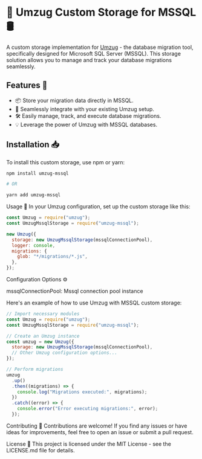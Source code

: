 # 🚚 Umzug Custom Storage for MSSQL 🛢️

A custom storage implementation for [Umzug](https://github.com/sequelize/umzug) - the database migration tool, specifically designed for Microsoft SQL Server (MSSQL). This storage solution allows you to manage and track your database migrations seamlessly.

## Features 🌟

- 📦 Store your migration data directly in MSSQL.
- 🔄 Seamlessly integrate with your existing Umzug setup.
- 🛠️ Easily manage, track, and execute database migrations.
- 💡 Leverage the power of Umzug with MSSQL databases.

## Installation 📥

To install this custom storage, use npm or yarn:

```bash
npm install umzug-mssql

# OR

yarn add umzug-mssql
```

Usage 🚀
In your Umzug configuration, set up the custom storage like this:

```js
const Umzug = require("umzug");
const UmzugMssqlStorage = require("umzug-mssql");

new Umzug({
  storage: new UmzugMssqlStorage(mssqlConnectionPool),
  logger: console,
  migrations: {
    glob: "*/migrations/*.js",
  },
});
```

Configuration Options ⚙️

mssqlConnectionPool: Mssql connection pool instance

Here's an example of how to use Umzug with MSSQL custom storage:

```js
// Import necessary modules
const Umzug = require("umzug");
const UmzugMssqlStorage = require("umzug-mssql");

// Create an Umzug instance
const umzug = new Umzug({
  storage: new UmzugMssqlStorage(mssqlConnectionPool),
  // Other Umzug configuration options...
});

// Perform migrations
umzug
  .up()
  .then((migrations) => {
    console.log("Migrations executed:", migrations);
  })
  .catch((error) => {
    console.error("Error executing migrations:", error);
  });
```

Contributing 🤝
Contributions are welcome! If you find any issues or have ideas for improvements, feel free to open an issue or submit a pull request.

License 📄
This project is licensed under the MIT License - see the LICENSE.md file for details.
